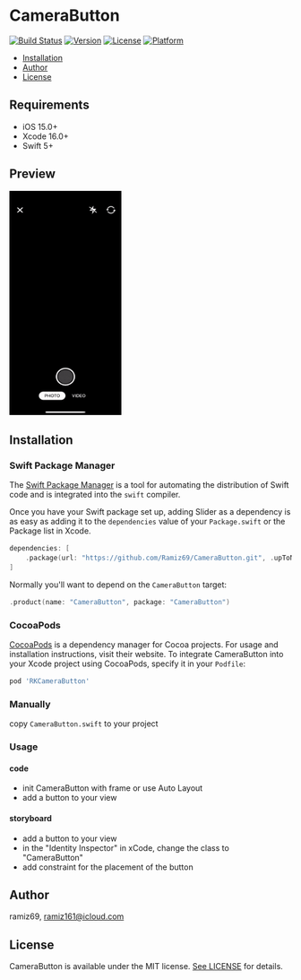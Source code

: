 # CameraButton

[![Build Status](https://github.com/Ramiz69/CameraButton/workflows/Camera%20Button%20CI/badge.svg?branch=master)](https://github.com/Ramiz69/CameraButton/actions)
[![Version](https://img.shields.io/cocoapods/v/RKCameraButton.svg?style=flat)](https://cocoapods.org/pods/RKCameraButton)
[![License](https://img.shields.io/cocoapods/l/RKCameraButton.svg?style=flat)](https://cocoapods.org/pods/RKCameraButton)
[![Platform](https://img.shields.io/cocoapods/p/RKCameraButton.svg?style=flat)](https://cocoapods.org/pods/RKCameraButton)

- [Installation](#installation)
- [Author](#author)
- [License](#license)

## Requirements

- iOS 15.0+
- Xcode 16.0+
- Swift 5+

## Preview
<img src="https://github.com/Ramiz69/CameraButton/blob/master/example.gif" width="200" height="400">

## Installation

### Swift Package Manager

The [Swift Package Manager](https://swift.org/package-manager/) is a tool for automating the distribution of Swift code and is integrated into the `swift` compiler.

Once you have your Swift package set up, adding Slider as a dependency is as easy as adding it to the `dependencies` value of your `Package.swift` or the Package list in Xcode.

```swift
dependencies: [
    .package(url: "https://github.com/Ramiz69/CameraButton.git", .upToNextMajor(from: "0.0.4"))
]
```

Normally you'll want to depend on the `CameraButton` target:

```swift
.product(name: "CameraButton", package: "CameraButton")
```

### CocoaPods

[CocoaPods](https://cocoapods.org) is a dependency manager for Cocoa projects. For usage and installation instructions, visit their website. To integrate CameraButton into your Xcode project using CocoaPods, specify it in your `Podfile`:

```ruby
pod 'RKCameraButton'
```

### Manually
copy `CameraButton.swift` to your project

### Usage

#### code
- init CameraButton with frame or use Auto Layout
- add a button to your view

#### storyboard
- add a button to your view
- in the "Identity Inspector" in xCode, change the class to "CameraButton"
- add constraint for the placement of the button

## Author

ramiz69, ramiz161@icloud.com

## License

CameraButton is available under the MIT license. [See LICENSE](https://github.com/Ramiz69/CameraButton/blob/master/LICENSE) for details.
